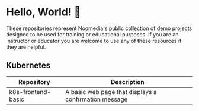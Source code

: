 # Hello, World! :wave:

These repositories represent Noomedia's public collection of demo projects designed to be used for training or educational purposes. If you are an instructor or educator you are welcome to use any of these resources if they are helpful.

## Kubernetes

| Repository | Description |
| --- | --- |
| k8s-frontend-basic | A basic web page that displays a confirmation message |
